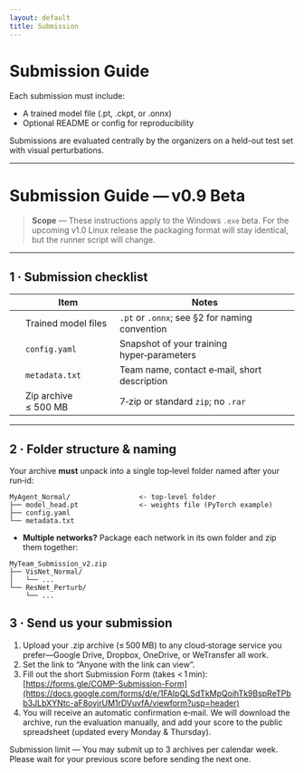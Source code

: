 ```yaml
---
layout: default
title: Submission
---
```


# Submission Guide

Each submission must include:
- A trained model file (.pt, .ckpt, or .onnx)
- Optional README or config for reproducibility

Submissions are evaluated centrally by the organizers on a held-out test set with visual perturbations.

---

# Submission Guide — v0.9 Beta

> **Scope** — These instructions apply to the Windows `.exe` beta. For the upcoming v1.0 Linux release the packaging format will stay identical, but the runner script will change.

---

## 1 · Submission checklist

|   | Item                 | Notes                                                                       |
| - | -------------------- | --------------------------------------------------------------------------- |
|   | Trained model files  | `.pt` or `.onnx`; see §2 for naming convention                              |
|   | `config.yaml`        | Snapshot of your training hyper‑parameters                                  |
|   | `metadata.txt`       | Team name, contact e‑mail, short description                                |
|   | Zip archive ≤ 500 MB | 7‑zip or standard `zip`; no `.rar`                                          |

---

## 2 · Folder structure & naming

Your archive **must** unpack into a single top‑level folder named after your run‑id:

```
MyAgent_Normal/                 <‑ top‑level folder
├── model_head.pt               <‑ weights file (PyTorch example)
├── config.yaml
└── metadata.txt
```

* **Multiple networks?** Package each network in its own folder and zip them
  together:

```
MyTeam_Submission_v2.zip
├── VisNet_Normal/
│   └── ...
└── ResNet_Perturb/
    └── ...
```

## 3 · Send us your submission
1. Upload your .zip archive (≤ 500 MB) to any cloud‑storage service you prefer—Google Drive, Dropbox, OneDrive, or WeTransfer all work.
2. Set the link to “Anyone with the link can view”.
3. Fill out the short Submission Form (takes < 1 min): [https://forms.gle/COMP-Submission-Form](https://docs.google.com/forms/d/e/1FAIpQLSdTkMpQoihTk9BspReTPbb3JLbXYNtc-aF8ovjrUM1rDVuvfA/viewform?usp=header)
4. You will receive an automatic confirmation e‑mail. We will download the archive, run the evaluation manually, and add your score to the public spreadsheet (updated every Monday & Thursday).

Submission limit — You may submit up to 3 archives per calendar week. Please wait for your previous score before sending the next one.


<!--
---

## 3 · Create the archive

```cmd
:: Windows PowerShell example
Compress-Archive -Path VisNet_Normal,ResNet_Perturb -DestinationPath MyTeam_Submission_v2.zip
```

Verify size ≤ 500 MB and compute a SHA‑256 checksum (recommended):

```cmd
CertUtil -hashfile MyTeam_Submission_v2.zip SHA256
```

---

## 4 · Local validation (strongly recommended)

Run the provided `validate_submission.py` script before uploading:

```cmd
conda activate mouse2
python tools\validate_submission.py --zip MyTeam_Submission_v2.zip \
       --env MouseVsAI_Windows_v0.9.exe --episodes 10
```

The script will:

1. Unpack the zip into a temp folder.
2. Load each model into the evaluation runner.
3. Play 10 short episodes to verify file integrity and runtime (< 10 s each).

If all checks pass, you’ll see `VALIDATION OK`.

---

## 5 · Upload to the leaderboard

1. Log in to the [https://mouse-vs-ai.](https://mouse-vs-ai.leaderboard.io)[*leaderboard*](https://mouse-vs-ai.leaderboard.io)[.io](https://mouse-vs-ai.leaderboard.io) portal.
2. Click **Submit** → **Upload Zip**.
3. Attach `MyTeam_Submission_v2.zip` and paste the SHA‑256 hash.
4. Agree to the rules and click **Submit**.
5. Refresh your team page; status will show **Queued → Running → Scored**.

> **Submission limit** — You may upload up to **3** zip files per week.
> Only the highest‑ranked model before the final deadline counts for prizes.

---

## 6 · Evaluation protocol

| Stage                       | Episodes | Perturbations               | Metrics   |
| --------------------------- | -------- | --------------------------- | --------- |
| Public leaderboard          | 50       | Same fog levels as training | ASR & MSR |
| Private leaderboard         | 100      | Held‑out perturbations      | ASR & MSR |
| (Optional) Neural alignment | 80       | No perturbation             | Pearson r |

Detailed scoring scripts live in the *starter‑kit/evaluation* folder.

---

## 7 · Common errors & fixes

| Error message                 | Likely cause                                 | Fix                                                               |
| ----------------------------- | -------------------------------------------- | ----------------------------------------------------------------- |
| `Model file not found`        | Wrong path inside archive                    | Keep `model_head.pt` at first level of each run folder            |
| `RuntimeError: size mismatch` | Wrong network architecture vs. saved weights | Ensure you export with the same class definition used in training |
| `Timeout after 5 min`         | Model too large or slow                      | Optimise inference (e.g., TorchScript) or contact organisers      |

---

## 8 · Licence & rules recap

* By submitting you grant the organisers a non‑exclusive licence to evaluate your model weights **only** for leaderboard purposes.
* Your code and data remain your intellectual property.
* Full rules: [rules.md](rules.html).

---

Need help? Ping **@organisers** in the Discord or open an issue in the GitHub starter kit.
-->


